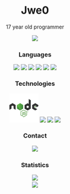 <h1 align="center">Jwe0</h1>
<div align="center">
    <p>17 year old programmer</p>
    <img src="https://komarev.com/ghpvc/?username=jwe0&color=ff69b4&style=for-the-badge&label=Views">
</div>

<div align="center">
    <h3 >Languages</h3>
  <img src="https://raw.githubusercontent.com/get-icon/geticon/master/icons/python.svg" width=50>
  <img src="https://raw.githubusercontent.com/get-icon/geticon/master/icons/svelte-icon.svg" width=50>
  <img src="https://raw.githubusercontent.com/get-icon/geticon/master/icons/html-5.svg" width=50>
  <img src="https://raw.githubusercontent.com/get-icon/geticon/master/icons/css-3.svg" width=50>
  <img src="https://raw.githubusercontent.com/get-icon/geticon/master/icons/javascript.svg" width=50>
  <img src="https://raw.githubusercontent.com/get-icon/geticon/refs/heads/master/icons/rust.svg" width=50>
</div>

<div align="center">
    <h3>Technologies</h3>
  <img src="https://raw.githubusercontent.com/devicons/devicon/master/icons/nodejs/nodejs-original-wordmark.svg" width=78>
  <img src="https://raw.githubusercontent.com/get-icon/geticon/master/icons/linux-tux.svg" width=50>
  <img src="https://raw.githubusercontent.com/get-icon/geticon/master/icons/ubuntu.svg" width=50>
  <img src="https://raw.githubusercontent.com/get-icon/geticon/master/icons/git.svg" width=130>
</div>

<div align="center">
    <h3>Contact</h3>
    <a href="mailto:joshuawebb2007@proton.me"><img src="https://img.shields.io/badge/ProtonMail-8B89CC?style=for-the-badge&logo=protonmail&logoColor=white"></a>
</div>


<div align="center">
    <h3>Statistics</h3>
    <img src="https://github-readme-stats.vercel.app/api?username=jwe0&theme=dark&hide_border=false&include_all_commits=false&count_private=false" width=500><br>
    <img src="https://github-readme-stats.vercel.app/api/top-langs/?username=jwe0&layout=compact&langs_count=6&theme=dark&hide_border=false" width=300>
</div>

